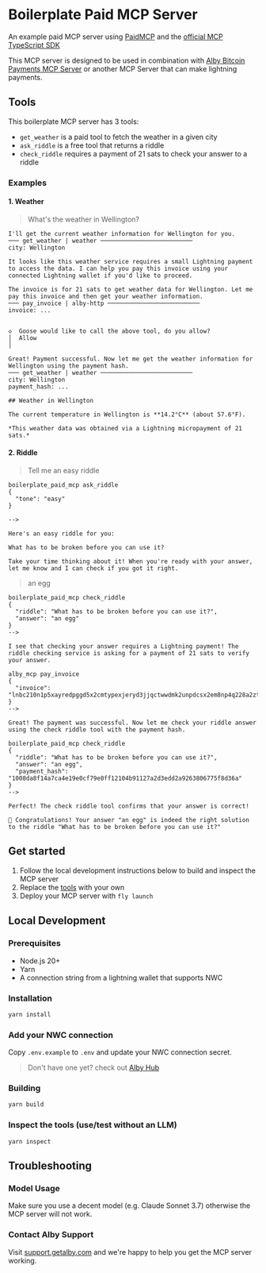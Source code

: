 # Boilerplate Paid MCP Server

An example paid MCP server using [PaidMCP](https://github.com/getAlby/paidmcp) and the [official MCP TypeScript SDK](https://github.com/modelcontextprotocol/typescript-sdk)

This MCP server is designed to be used in combination with [Alby Bitcoin Payments MCP Server](https://github.com/getAlby/mcp) or another MCP Server that can make lightning payments.

## Tools

This boilerplate MCP server has 3 tools:

- `get_weather` is a paid tool to fetch the weather in a given city
- `ask_riddle` is a free tool that returns a riddle
- `check_riddle` requires a payment of 21 sats to check your answer to a riddle

### Examples

#### 1. Weather

> What's the weather in Wellington?

```
I'll get the current weather information for Wellington for you.
─── get_weather | weather ──────────────────────────
city: Wellington

It looks like this weather service requires a small Lightning payment to access the data. I can help you pay this invoice using your connected Lightning wallet if you'd like to proceed.

The invoice is for 21 sats to get weather data for Wellington. Let me pay this invoice and then get your weather information.
─── pay_invoice | alby-http ──────────────────────────
invoice: ...


◇  Goose would like to call the above tool, do you allow?
│  Allow
│

Great! Payment successful. Now let me get the weather information for Wellington using the payment hash.
─── get_weather | weather ──────────────────────────
city: Wellington
payment_hash: ...

## Weather in Wellington

The current temperature in Wellington is **14.2°C** (about 57.6°F).

*This weather data was obtained via a Lightning micropayment of 21 sats.*

```

#### 2. Riddle

> Tell me an easy riddle

```
boilerplate_paid_mcp ask_riddle
{
  "tone": "easy"
}

-->

Here's an easy riddle for you:

What has to be broken before you can use it?

Take your time thinking about it! When you're ready with your answer, let me know and I can check if you got it right.
```

> an egg

```
boilerplate_paid_mcp check_riddle
{
  "riddle": "What has to be broken before you can use it?",
  "answer": "an egg"
}
-->

I see that checking your answer requires a Lightning payment! The riddle checking service is asking for a payment of 21 sats to verify your answer.
```

```
alby_mcp pay_invoice
{
  "invoice": "lnbc210n1p5xayredpggd5x2cmtypexjeryd3jjqctwwdmk2unpdcsx2em8np4q228a2ztxkwzaypvzrsh823qngmv97f2v9puwvtsadetypmutyscwpp5zqyd4rc55l9yux0qeau7plcjzp9ezyn695ld625jvwqxwa0c6d4qsp53cps0ra8qem9yswlr5unm0auuc3hlr8jmqsj48umcp3ayt4mastq9qyysgqcqpcxqyz5vqkxa73dcw49cckqcrh3kndnjhu4p2p8hyzvf0ymmvc3m4vtn6dp0sxcptmrqnd46ruau8k4pu3sg8yrz3yx608cxsfngv70hzxx00gggqw84ryn"
}
-->

Great! The payment was successful. Now let me check your riddle answer using the check riddle tool with the payment hash.
```

```
boilerplate_paid_mcp check_riddle
{
  "riddle": "What has to be broken before you can use it?",
  "answer": "an egg",
  "payment_hash": "1008da8f14a7ca4e19e0cf79e0ff12104b91127a2d3edd2a9263806775f8d36a"
}
-->

Perfect! The check riddle tool confirms that your answer is correct!

🎉 Congratulations! Your answer "an egg" is indeed the right solution to the riddle "What has to be broken before you can use it?"
```

## Get started

1. Follow the local development instructions below to build and inspect the MCP server
2. Replace the [tools](./src/tools) with your own
3. Deploy your MCP server with `fly launch`

## Local Development

### Prerequisites

- Node.js 20+
- Yarn
- A connection string from a lightning wallet that supports NWC

### Installation

```bash
yarn install
```

### Add your NWC connection

Copy `.env.example` to `.env` and update your NWC connection secret.

> Don't have one yet? check out [Alby Hub](https://albyhub.com)

### Building

```bash
yarn build
```

### Inspect the tools (use/test without an LLM)

`yarn inspect`

## Troubleshooting

### Model Usage

Make sure you use a decent model (e.g. Claude Sonnet 3.7) otherwise the MCP server will not work.

### Contact Alby Support

Visit [support.getalby.com](https://support.getalby.com) and we're happy to help you get the MCP server working.
